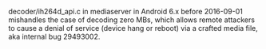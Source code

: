 decoder/ih264d_api.c in mediaserver in Android 6.x before 2016-09-01 mishandles the case of decoding zero MBs, which allows remote attackers to cause a denial of service (device hang or reboot) via a crafted media file, aka internal bug 29493002.